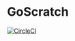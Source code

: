 # GoScratch

[![CircleCI](https://circleci.com/gh/margic/goscratch/tree/master.svg?style=shield)](https://circleci.com/gh/margic/goscratch/tree/master)
